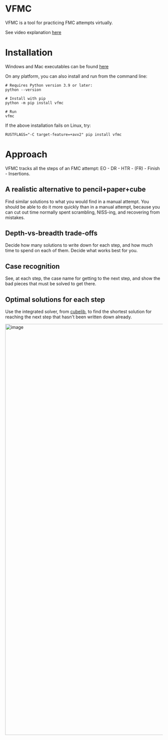 # VFMC

VFMC is a tool for practicing FMC attempts virtually.

See video explanation [here](https://www.youtube.com/playlist?list=PLgG41rIZp6JsT2FIP074K6w9nOfUSL3dv)

# Installation

Windows and Mac executables can be found [here](https://github.com/rodneykinney/VFMC/releases/latest)

On any platform, you can also install and run from the command line:
```
# Requires Python version 3.9 or later:
python --version

# Install with pip
python -m pip install vfmc

# Run
vfmc
```

If the above installation fails on Linux, try:
```commandline
RUSTFLAGS="-C target-feature=+avx2" pip install vfmc
```

# Approach

VFMC tracks all the steps of an FMC attempt: EO - DR - HTR - (FR) - Finish - Insertions. 

## A realistic alternative to pencil+paper+cube

Find similar solutions to what you would find in a manual attempt.
You should be able to do it more quickly than in a manual attempt, because you can cut out time 
normally spent scrambling, NISS-ing, and recovering from mistakes.

## Depth-vs-breadth trade-offs

Decide how many solutions to write down for each step, 
and how much time to spend on each of them. Decide what works best for you.

## Case recognition

See, at each step, the case name for getting to the next step, and show the bad pieces 
that must be solved to get there.

## Optimal solutions for each step

Use the integrated solver, from [cubelib](https://github.com/Jobarion/cubelib), to find the shortest solution for reaching the next step that 
hasn't been written down already.

<img width="1312" alt="image" src="https://github.com/user-attachments/assets/bd1ba408-0f60-4090-a116-59d5496add15" />

